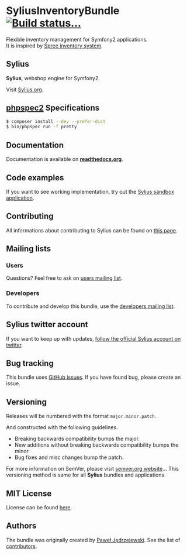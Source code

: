 SyliusInventoryBundle [![Build status...](https://secure.travis-ci.org/Sylius/SyliusInventoryBundle.png)](http://travis-ci.org/Sylius/SyliusInventoryBundle)
=====================

Flexible inventory management for Symfony2 applications.  
It is inspired by [Spree inventory system](http://guides.spreecommerce.com/inventory.html).

Sylius
------

**Sylius**, webshop engine for Symfony2.

Visit [Sylius.org](http://sylius.org).

[phpspec2](http://phpspec.net) Specifications
---------------------------------------------

``` bash
$ composer install --dev --prefer-dist
$ bin/phpspec run -f pretty
```

Documentation
-------------

Documentation is available on [**readthedocs.org**](http://sylius.readthedocs.org/en/latest/bundles/SyliusInventoryBundle.html).

Code examples
-------------

If you want to see working implementation, try out the [Sylius sandbox application](http://github.com/Sylius/Sylius-Sandbox).


Contributing
------------

All informations about contributing to Sylius can be found on [this page](http://sylius.readthedocs.org/en/latest/contributing/index.html).

Mailing lists
-------------

### Users

Questions? Feel free to ask on [users mailing list](http://groups.google.com/group/sylius).

### Developers

To contribute and develop this bundle, use the [developers mailing list](http://groups.google.com/group/sylius-dev).

Sylius twitter account
----------------------

If you want to keep up with updates, [follow the official Sylius account on twitter](http://twitter.com/_Sylius).

Bug tracking
------------

This bundle uses [GitHub issues](https://github.com/Sylius/SyliusInventoryBundle/issues).
If you have found bug, please create an issue.

Versioning
----------

Releases will be numbered with the format `major.minor.patch`.

And constructed with the following guidelines.

* Breaking backwards compatibility bumps the major.
* New additions without breaking backwards compatibility bumps the minor.
* Bug fixes and misc changes bump the patch.

For more information on SemVer, please visit [semver.org website](http://semver.org/)...
This versioning method is same for all **Sylius** bundles and applications.

MIT License
-----------

License can be found [here](https://github.com/Sylius/SyliusInventoryBundle/blob/master/Inventorys/meta/LICENSE).

Authors
-------

The bundle was originally created by [Paweł Jędrzejewski](http://pjedrzejewski.com).
See the list of [contributors](https://github.com/Sylius/SyliusInventoryBundle/contributors).

